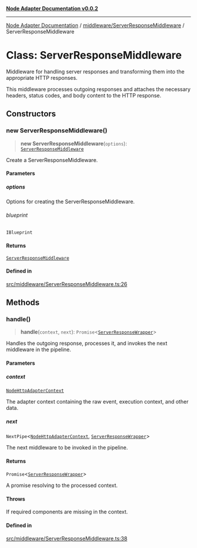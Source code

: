 [**Node Adapter Documentation v0.0.2**](../../../README.md)

***

[Node Adapter Documentation](../../../modules.md) / [middleware/ServerResponseMiddleware](../README.md) / ServerResponseMiddleware

# Class: ServerResponseMiddleware

Middleware for handling server responses and transforming them into the appropriate HTTP responses.

This middleware processes outgoing responses and attaches the necessary headers, status codes,
and body content to the HTTP response.

## Constructors

### new ServerResponseMiddleware()

> **new ServerResponseMiddleware**(`options`): [`ServerResponseMiddleware`](ServerResponseMiddleware.md)

Create a ServerResponseMiddleware.

#### Parameters

##### options

Options for creating the ServerResponseMiddleware.

###### blueprint

`IBlueprint`

#### Returns

[`ServerResponseMiddleware`](ServerResponseMiddleware.md)

#### Defined in

[src/middleware/ServerResponseMiddleware.ts:26](https://github.com/stonemjs/node-http-adapter/blob/c40d3860d098a79d7e93912b877b62d235dc0a99/src/middleware/ServerResponseMiddleware.ts#L26)

## Methods

### handle()

> **handle**(`context`, `next`): `Promise`\<[`ServerResponseWrapper`](../../../ServerResponseWrapper/classes/ServerResponseWrapper.md)\>

Handles the outgoing response, processes it, and invokes the next middleware in the pipeline.

#### Parameters

##### context

[`NodeHttpAdapterContext`](../../../declarations/interfaces/NodeHttpAdapterContext.md)

The adapter context containing the raw event, execution context, and other data.

##### next

`NextPipe`\<[`NodeHttpAdapterContext`](../../../declarations/interfaces/NodeHttpAdapterContext.md), [`ServerResponseWrapper`](../../../ServerResponseWrapper/classes/ServerResponseWrapper.md)\>

The next middleware to be invoked in the pipeline.

#### Returns

`Promise`\<[`ServerResponseWrapper`](../../../ServerResponseWrapper/classes/ServerResponseWrapper.md)\>

A promise resolving to the processed context.

#### Throws

If required components are missing in the context.

#### Defined in

[src/middleware/ServerResponseMiddleware.ts:38](https://github.com/stonemjs/node-http-adapter/blob/c40d3860d098a79d7e93912b877b62d235dc0a99/src/middleware/ServerResponseMiddleware.ts#L38)
